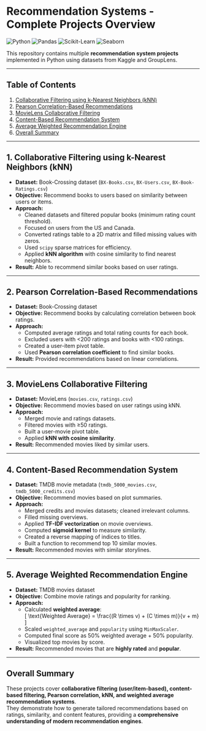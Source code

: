 # Recommendation Systems - Complete Projects Overview

![Python](https://img.shields.io/badge/Python-3.10-blue?logo=python&logoColor=white)
![Pandas](https://img.shields.io/badge/Pandas-1.5.3-lightgrey?logo=pandas&logoColor=black)
![Scikit-Learn](https://img.shields.io/badge/Scikit--Learn-1.2.2-orange?logo=scikit-learn&logoColor=white)
![Seaborn](https://img.shields.io/badge/Seaborn-0.12.2-blue?logo=seaborn&logoColor=white)

This repository contains multiple **recommendation system projects** implemented in Python using datasets from Kaggle and GroupLens.

---

## Table of Contents

1. [Collaborative Filtering using k-Nearest Neighbors (kNN)](#1-collaborative-filtering-using-k-nearest-neighbors-knn)
2. [Pearson Correlation-Based Recommendations](#2-pearson-correlation-based-recommendations)
3. [MovieLens Collaborative Filtering](#3-movielens-collaborative-filtering)
4. [Content-Based Recommendation System](#4-content-based-recommendation-system)
5. [Average Weighted Recommendation Engine](#5-average-weighted-recommendation-engine)
6. [Overall Summary](#overall-summary)

---

## 1. Collaborative Filtering using k-Nearest Neighbors (kNN)

- **Dataset:** Book-Crossing dataset (`BX-Books.csv`, `BX-Users.csv`, `BX-Book-Ratings.csv`)  
- **Objective:** Recommend books to users based on similarity between users or items.  
- **Approach:**
  - Cleaned datasets and filtered popular books (minimum rating count threshold).  
  - Focused on users from the US and Canada.  
  - Converted ratings table to a 2D matrix and filled missing values with zeros.  
  - Used `scipy` sparse matrices for efficiency.  
  - Applied **kNN algorithm** with cosine similarity to find nearest neighbors.  
- **Result:** Able to recommend similar books based on user ratings.

---

## 2. Pearson Correlation-Based Recommendations

- **Dataset:** Book-Crossing dataset  
- **Objective:** Recommend books by calculating correlation between book ratings.  
- **Approach:**
  - Computed average ratings and total rating counts for each book.  
  - Excluded users with <200 ratings and books with <100 ratings.  
  - Created a user-item pivot table.  
  - Used **Pearson correlation coefficient** to find similar books.  
- **Result:** Provided recommendations based on linear correlations.

---

## 3. MovieLens Collaborative Filtering

- **Dataset:** MovieLens (`movies.csv`, `ratings.csv`)  
- **Objective:** Recommend movies based on user ratings using kNN.  
- **Approach:**
  - Merged movie and ratings datasets.  
  - Filtered movies with ≥50 ratings.  
  - Built a user-movie pivot table.  
  - Applied **kNN with cosine similarity**.  
- **Result:** Recommended movies liked by similar users.

---

## 4. Content-Based Recommendation System

- **Dataset:** TMDB movie metadata (`tmdb_5000_movies.csv`, `tmdb_5000_credits.csv`)  
- **Objective:** Recommend movies based on plot summaries.  
- **Approach:**
  - Merged credits and movies datasets; cleaned irrelevant columns.  
  - Filled missing overviews.  
  - Applied **TF-IDF vectorization** on movie overviews.  
  - Computed **sigmoid kernel** to measure similarity.  
  - Created a reverse mapping of indices to titles.  
  - Built a function to recommend top 10 similar movies.  
- **Result:** Recommended movies with similar storylines.

---

## 5. Average Weighted Recommendation Engine

- **Dataset:** TMDB movies dataset  
- **Objective:** Combine movie ratings and popularity for ranking.  
- **Approach:**
  - Calculated **weighted average**:  
    \[
    \text{Weighted Average} = \frac{(R \times v) + (C \times m)}{v + m}
    \]  
  - Scaled `weighted_average` and `popularity` using `MinMaxScaler`.  
  - Computed final score as 50% weighted average + 50% popularity.  
  - Visualized top movies by score.  
- **Result:** Recommended movies that are **highly rated** and **popular**.

---

## Overall Summary

These projects cover **collaborative filtering (user/item-based), content-based filtering, Pearson correlation, kNN, and weighted average recommendation systems**.  
They demonstrate how to generate tailored recommendations based on ratings, similarity, and content features, providing a **comprehensive understanding of modern recommendation engines**.


